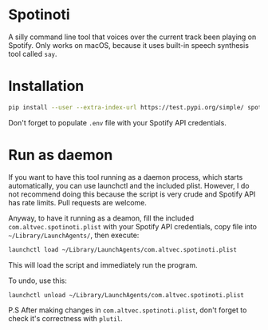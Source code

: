 # Spotinoti

A silly command line tool that voices over the current track been playing on Spotify. Only works on macOS, because it uses built-in speech synthesis tool called `say`.

# Installation

```bash
pip install --user --extra-index-url https://test.pypi.org/simple/ spotinoti
```

Don't forget to populate `.env` file with your Spotify API credentials.


# Run as daemon

If you want to have this tool running as a daemon process, which starts automatically, you can use launchctl and the included plist. However, I do not recommend doing this because the script is very crude and Spotify API has rate limits. Pull requests are welcome.

Anyway, to have it running as a deamon, fill the included `com.altvec.spotinoti.plist` with your Spotify API credentials, copy file into `~/Library/LaunchAgents/`, then execute:

```bash
launchctl load ~/Library/LaunchAgents/com.altvec.spotinoti.plist
```

This will load the script and immediately run the program.

To undo, use this:

```bash
launchctl unload ~/Library/LaunchAgents/com.altvec.spotinoti.plist
```

P.S After making changes in `com.altvec.spotinoti.plist`, don't forget to check it's correctness with `plutil`.
